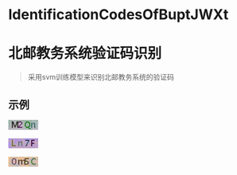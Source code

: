 # IdentificationCodesOfBuptJWXt
# 北邮教务系统验证码识别

> 采用svm训练模型来识别北邮教务系统的验证码
## 示例
![](https://raw.githubusercontent.com/ZqtCtios/buptVerificationCode/master/0-yz.jpg)

![](https://raw.githubusercontent.com/ZqtCtios/buptVerificationCode/master/1-yz.jpg)

![](https://raw.githubusercontent.com/ZqtCtios/buptVerificationCode/master/2-yz.jpg)
